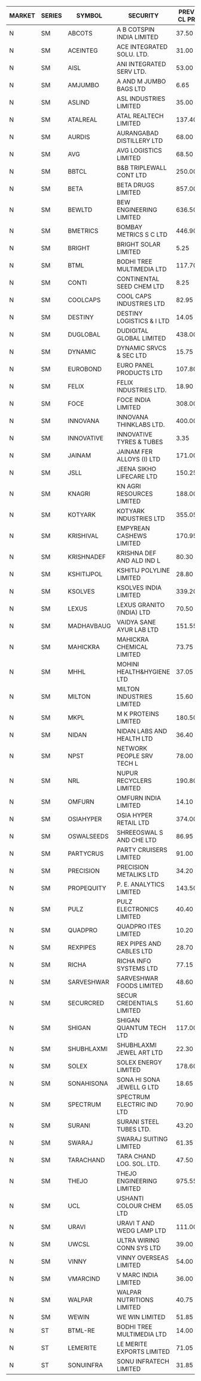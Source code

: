 


| MARKET | SERIES | SYMBOL | SECURITY | PREV CL PR | OPEN PRICE | HIGH PRICE | LOW PRICE | CLOSE PRICE | NET TRDVAL | NET TRDQTY | CORP IND | HI 52 WK | LO 52 WK |
| ----- | ----- | ----- | ----- | ----- | ----- | ----- | ----- | ----- | ----- | ----- | ----- | ----- | ----- |
| N | SM | ABCOTS | A B COTSPIN INDIA LIMITED | 37.50 | 38.10 | 38.10 | 38.00 | 38.00 | 608600.00 | 16000 |  | 61.35 | 37.00 |
| N | SM | ACEINTEG | ACE INTEGRATED SOLU. LTD. | 31.00 | 31.50 | 31.50 | 31.50 | 31.50 | 141750.00 | 4500 |  | 31.50 | 14.45 |
| N | SM | AISL | ANI INTEGRATED SERV LTD. | 53.00 | 55.30 | 55.30 | 53.15 | 55.30 | 327420.00 | 6000 |  | 72.45 | 31.55 |
| N | SM | AMJUMBO | A AND M JUMBO BAGS LTD | 6.65 | 6.35 | 6.95 | 6.35 | 6.95 | 529200.00 | 80000 |  | 9.75 | 5.65 |
| N | SM | ASLIND | ASL INDUSTRIES LIMITED | 35.00 | 33.30 | 33.30 | 33.30 | 33.30 | 133200.00 | 4000 |  | 48.75 | 11.00 |
| N | SM | ATALREAL | ATAL REALTECH LIMITED | 137.40 | 120.00 | 129.05 | 120.00 | 129.00 | 2458960.00 | 19200 |  | 188.40 | 30.95 |
| N | SM | AURDIS | AURANGABAD DISTILLERY LTD | 68.00 | 67.80 | 67.80 | 67.80 | 67.80 | 135600.00 | 2000 |  | 86.00 | 29.60 |
| N | SM | AVG | AVG LOGISTICS LIMITED | 68.50 | 65.10 | 65.10 | 65.10 | 65.10 | 78120.00 | 1200 |  | 85.00 | 51.10 |
| N | SM | BBTCL | B&B TRIPLEWALL CONT LTD | 250.00 | 243.55 | 243.55 | 241.00 | 241.60 | 1449750.00 | 6000 |  | 307.00 | 73.00 |
| N | SM | BETA | BETA DRUGS LIMITED | 857.00 | 897.00 | 919.00 | 880.00 | 910.45 | 6129180.00 | 6800 |  | 1024.40 | 251.10 |
| N | SM | BEWLTD | BEW ENGINEERING LIMITED | 636.50 | 636.00 | 640.00 | 606.30 | 620.85 | 1411225.00 | 2250 |  | 1187.20 | 228.15 |
| N | SM | BMETRICS | BOMBAY METRICS S C LTD | 446.90 | 445.00 | 462.00 | 445.00 | 462.00 | 3796920.00 | 8400 |  | 567.10 | 117.90 |
| N | SM | BRIGHT | BRIGHT SOLAR LIMITED | 5.25 | 5.25 | 5.25 | 5.05 | 5.05 | 230400.00 | 45000 |  | 12.50 | 4.60 |
| N | SM | BTML | BODHI TREE MULTIMEDIA LTD | 117.70 | 121.95 | 123.55 | 121.95 | 123.55 | 1628880.00 | 13200 |  | 174.00 | 65.00 |
| N | SM | CONTI | CONTINENTAL SEED CHEM LTD | 8.25 | 8.30 | 8.30 | 7.85 | 7.85 | 53827.95 | 6666 |  | 13.75 | 5.30 |
| N | SM | COOLCAPS | COOL CAPS INDUSTRIES LTD | 82.95 | 87.00 | 87.05 | 85.40 | 85.50 | 2843550.00 | 33000 |  | 88.00 | 41.50 |
| N | SM | DESTINY | DESTINY LOGISTICS & I LTD | 14.05 | 14.75 | 14.75 | 14.75 | 14.75 | 354000.00 | 24000 |  | 15.45 | 8.05 |
| N | SM | DUGLOBAL | DUDIGITAL GLOBAL LIMITED | 438.00 | 439.95 | 440.00 | 439.95 | 440.00 | 879950.00 | 2000 |  | 449.80 | 95.00 |
| N | SM | DYNAMIC | DYNAMIC SRVCS & SEC LTD | 15.75 | 15.75 | 15.75 | 15.75 | 15.75 | 31500.00 | 2000 |  | 57.70 | 13.15 |
| N | SM | EUROBOND | EURO PANEL PRODUCTS LTD | 107.80 | 109.70 | 109.70 | 109.70 | 109.70 | 219400.00 | 2000 |  | 147.65 | 72.05 |
| N | SM | FELIX | FELIX INDUSTRIES LTD. | 18.90 | 18.90 | 18.90 | 18.90 | 18.90 | 75600.00 | 4000 |  | 46.95 | 12.35 |
| N | SM | FOCE | FOCE INDIA LIMITED | 308.00 | 306.00 | 318.00 | 306.00 | 313.50 | 1309800.00 | 4200 |  | 319.00 | 185.10 |
| N | SM | INNOVANA | INNOVANA THINKLABS LTD. | 400.00 | 418.00 | 418.00 | 408.00 | 408.00 | 826000.00 | 2000 |  | 478.00 | 119.25 |
| N | SM | INNOVATIVE | INNOVATIVE TYRES & TUBES | 3.35 | 3.50 | 3.50 | 3.50 | 3.50 | 31500.00 | 9000 |  | 20.45 | 2.90 |
| N | SM | JAINAM | JAINAM FER ALLOYS (I) LTD | 171.00 | 177.90 | 179.55 | 177.90 | 179.55 | 1070900.00 | 6000 |  | 218.60 | 69.70 |
| N | SM | JSLL | JEENA SIKHO LIFECARE LTD | 150.25 | 140.00 | 157.95 | 140.00 | 156.20 | 7329800.00 | 49000 |  | 182.50 | 136.10 |
| N | SM | KNAGRI | KN AGRI RESOURCES LIMITED | 188.00 | 193.00 | 197.00 | 190.50 | 192.85 | 8396720.00 | 43200 |  | 261.00 | 144.00 |
| N | SM | KOTYARK | KOTYARK INDUSTRIES LTD | 355.05 | 372.80 | 372.80 | 364.00 | 368.50 | 6678260.00 | 18000 |  | 402.00 | 67.90 |
| N | SM | KRISHIVAL | EMPYREAN CASHEWS LIMITED | 170.95 | 179.45 | 179.45 | 179.45 | 179.45 | 2153400.00 | 12000 |  | 189.75 | 68.00 |
| N | SM | KRISHNADEF | KRISHNA DEF AND ALD IND L | 80.30 | 82.85 | 84.30 | 82.85 | 84.30 | 2769150.00 | 33000 |  | 118.35 | 70.60 |
| N | SM | KSHITIJPOL | KSHITIJ POLYLINE LIMITED | 28.80 | 29.00 | 29.50 | 27.75 | 28.05 | 3282764.30 | 111984 |  | 45.65 | 19.85 |
| N | SM | KSOLVES | KSOLVES INDIA LIMITED | 339.20 | 347.90 | 349.90 | 343.10 | 344.35 | 2077640.00 | 6000 |  | 1718.20 | 292.60 |
| N | SM | LEXUS | LEXUS GRANITO (INDIA) LTD | 70.50 | 72.00 | 73.30 | 72.00 | 73.30 | 1090550.00 | 15000 |  | 73.30 | 10.30 |
| N | SM | MADHAVBAUG | VAIDYA SANE AYUR LAB LTD | 151.55 | 159.10 | 159.10 | 155.00 | 159.10 | 2791680.00 | 17600 |  | 249.40 | 133.25 |
| N | SM | MAHICKRA | MAHICKRA CHEMICAL LIMITED | 73.75 | 61.25 | 76.50 | 61.25 | 74.75 | 652500.00 | 9000 |  | 96.50 | 61.25 |
| N | SM | MHHL | MOHINI HEALTH&HYGIENE LTD | 37.05 | 37.80 | 38.50 | 37.55 | 38.00 | 455400.00 | 12000 |  | 47.40 | 19.15 |
| N | SM | MILTON | MILTON INDUSTRIES LIMITED | 15.60 | 15.00 | 15.00 | 15.00 | 15.00 | 132000.00 | 8800 |  | 25.15 | 14.85 |
| N | SM | MKPL | M K PROTEINS LIMITED | 180.50 | 189.50 | 189.50 | 189.50 | 189.50 | 379000.00 | 2000 |  | 215.00 | 79.50 |
| N | SM | NIDAN | NIDAN LABS AND HEALTH LTD | 36.40 | 37.00 | 37.95 | 36.50 | 36.50 | 149350.00 | 4000 |  | 70.70 | 32.20 |
| N | SM | NPST | NETWORK PEOPLE SRV TECH L | 78.00 | 78.00 | 86.50 | 78.00 | 84.30 | 4501840.00 | 54400 |  | 86.50 | 49.05 |
| N | SM | NRL | NUPUR RECYCLERS LIMITED | 190.80 | 195.00 | 200.30 | 192.50 | 200.20 | 7614365.00 | 38500 |  | 316.05 | 124.20 |
| N | SM | OMFURN | OMFURN INDIA LIMITED | 14.10 | 14.80 | 14.80 | 14.80 | 14.80 | 88800.00 | 6000 |  | 14.80 | 8.60 |
| N | SM | OSIAHYPER | OSIA HYPER RETAIL LTD | 374.00 | 386.95 | 387.00 | 380.00 | 380.00 | 1543560.00 | 4000 |  | 397.00 | 120.00 |
| N | SM | OSWALSEEDS | SHREEOSWAL S AND CHE LTD | 86.95 | 90.00 | 90.00 | 90.00 | 90.00 | 360000.00 | 4000 |  | 99.80 | 30.60 |
| N | SM | PARTYCRUS | PARTY CRUISERS LIMITED | 91.00 | 90.00 | 90.00 | 88.05 | 88.05 | 1434100.00 | 16000 |  | 122.00 | 16.50 |
| N | SM | PRECISION | PRECISION METALIKS LTD | 34.20 | 34.95 | 34.95 | 33.30 | 34.00 | 885300.00 | 26000 |  | 55.95 | 32.00 |
| N | SM | PROPEQUITY | P. E. ANALYTICS LIMITED | 143.50 | 142.50 | 150.00 | 142.50 | 149.95 | 1418100.00 | 9600 |  | 204.10 | 141.00 |
| N | SM | PULZ | PULZ ELECTRONICS LIMITED | 40.40 | 39.90 | 39.90 | 39.90 | 39.90 | 159600.00 | 4000 |  | 42.50 | 13.30 |
| N | SM | QUADPRO | QUADPRO ITES LIMITED | 10.20 | 10.00 | 10.00 | 10.00 | 10.00 | 60000.00 | 6000 |  | 18.80 | 9.00 |
| N | SM | REXPIPES | REX PIPES AND CABLES LTD | 28.70 | 28.05 | 28.95 | 27.40 | 28.20 | 1124600.00 | 40000 |  | 64.35 | 26.00 |
| N | SM | RICHA | RICHA INFO SYSTEMS LTD | 77.15 | 77.15 | 77.15 | 77.15 | 77.15 | 77150.00 | 1000 |  | 104.95 | 65.10 |
| N | SM | SARVESHWAR | SARVESHWAR FOODS LIMITED | 48.60 | 50.40 | 51.00 | 50.40 | 51.00 | 1140480.00 | 22400 |  | 67.65 | 17.10 |
| N | SM | SECURCRED | SECUR CREDENTIALS LIMITED | 51.60 | 51.15 | 51.15 | 51.15 | 51.15 | 64449.00 | 1260 |  | 145.00 | 14.50 |
| N | SM | SHIGAN | SHIGAN QUANTUM TECH LTD | 117.00 | 117.00 | 120.00 | 112.70 | 116.55 | 4464750.00 | 39000 |  | 140.00 | 93.00 |
| N | SM | SHUBHLAXMI | SHUBHLAXMI JEWEL ART LTD | 22.30 | 23.40 | 23.40 | 23.40 | 23.40 | 46800.00 | 2000 |  | 24.30 | 11.20 |
| N | SM | SOLEX | SOLEX ENERGY LIMITED | 178.60 | 170.10 | 170.10 | 170.10 | 170.10 | 680400.00 | 4000 |  | 210.35 | 42.25 |
| N | SM | SONAHISONA | SONA HI SONA JEWELL G LTD | 18.65 | 18.20 | 22.35 | 18.20 | 19.60 | 587500.00 | 30000 |  | 22.35 | 10.50 |
| N | SM | SPECTRUM | SPECTRUM ELECTRIC IND LTD | 70.90 | 67.75 | 67.75 | 67.75 | 67.75 | 135500.00 | 2000 |  | 122.65 | 48.50 |
| N | SM | SURANI | SURANI STEEL TUBES LTD. | 43.20 | 43.50 | 43.50 | 41.30 | 42.45 | 424600.00 | 10000 |  | 49.55 | 19.00 |
| N | SM | SWARAJ | SWARAJ SUITING LIMITED | 61.35 | 63.25 | 64.40 | 63.00 | 64.40 | 1282500.00 | 20000 |  | 86.00 | 49.50 |
| N | SM | TARACHAND | TARA CHAND LOG. SOL. LTD. | 47.50 | 49.60 | 49.60 | 49.60 | 49.60 | 99200.00 | 2000 |  | 66.00 | 30.00 |
| N | SM | THEJO | THEJO ENGINEERING LIMITED | 975.55 | 1025.00 | 1025.00 | 1008.00 | 1008.00 | 304950.00 | 300 |  | 3950.00 | 826.00 |
| N | SM | UCL | USHANTI COLOUR CHEM LTD | 65.05 | 65.80 | 67.20 | 65.80 | 67.20 | 398000.00 | 6000 |  | 69.40 | 32.00 |
| N | SM | URAVI | URAVI T AND WEDG LAMP LTD | 111.00 | 114.50 | 116.00 | 114.50 | 116.00 | 7471200.00 | 64800 |  | 155.00 | 109.50 |
| N | SM | UWCSL | ULTRA WIRING CONN SYS LTD | 39.00 | 37.05 | 37.05 | 37.05 | 37.05 | 148200.00 | 4000 |  | 41.00 | 25.30 |
| N | SM | VINNY | VINNY OVERSEAS LIMITED | 54.00 | 56.65 | 56.65 | 56.65 | 56.65 | 169950.00 | 3000 |  | 77.55 | 29.00 |
| N | SM | VMARCIND | V MARC INDIA LIMITED | 36.00 | 37.00 | 37.00 | 36.50 | 36.50 | 220500.00 | 6000 |  | 52.80 | 25.35 |
| N | SM | WALPAR | WALPAR NUTRITIONS LIMITED | 40.75 | 38.75 | 42.65 | 38.75 | 41.70 | 321900.00 | 8000 |  | 51.50 | 25.50 |
| N | SM | WEWIN | WE WIN LIMITED | 51.85 | 50.10 | 50.10 | 50.10 | 50.10 | 150300.00 | 3000 |  | 57.55 | 13.05 |
| N | ST | BTML-RE | BODHI TREE MULTIMEDIA LTD | 14.00 | 19.60 | 19.60 | 14.55 | 19.60 | 244740.00 | 13200 |  | 19.60 | 6.40 |
| N | ST | LEMERITE | LE MERITE EXPORTS LIMITED | 71.05 | 73.45 | 74.60 | 72.70 | 74.60 | 5475840.00 | 73600 |  | 87.00 | 71.05 |
| N | ST | SONUINFRA | SONU INFRATECH LIMITED | 31.85 | 30.30 | 30.30 | 30.30 | 30.30 | 727200.00 | 24000 |  | 37.80 | 30.30 |



